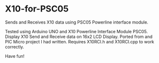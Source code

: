 # X10-for-PSC05
Sends and Receives X10 data using PSC05 Powerline interface module.

Tested using Arduino UNO and X10 Powerline Interface Module PSC05.
Display X10 Send and Receive data on 16x2 LCD Display.
Ported from and PIC Micro project I had written.
Requires X10RCI.h and X10RCI.cpp to work correctly.

Have fun!
